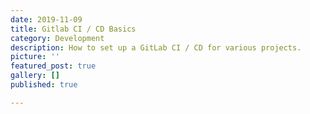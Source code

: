 ```yaml
---
date: 2019-11-09
title: Gitlab CI / CD Basics
category: Development
description: How to set up a GitLab CI / CD for various projects.
picture: ''
featured_post: true
gallery: []
published: true

---
```

